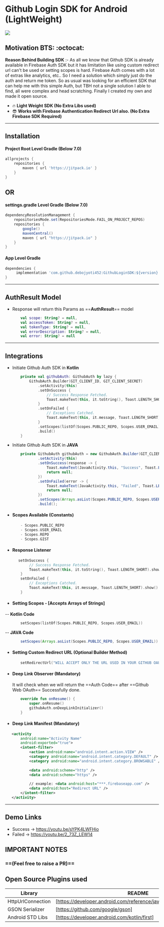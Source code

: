 # Github Login SDK for Android (LightWeight)

[![](https://jitpack.io/v/debojyoti452/GithubLoginSDK.svg)](https://jitpack.io/#debojyoti452/GithubLoginSDK)

## Motivation BTS: :octocat:
**Reason Behind Building SDK** :- As all we know that Github SDK is already available in Firebase Auth SDK but it has limitation like using custom redirect url can't be used or setting scopes is hard. Firebase Auth comes with a lot of extras like analytics, etc.. So I need a solution which simply just do the auth and return me token. So as usual was looking for an efficient SDK that can help me with this simple Auth, but TBH not a single solution I able to find, all were complex and head scratching. Finally I created my own and made it open source.

* :fire: **Light Weight SDK (No Extra Libs used)**
* :sunglasses: **Works with Firebase Authentication Redirect Url also. (No Extra Firebase SDK Required)**
---
## Installation
#### Project Root Level Gradle (Below 7.0)
```gradle
allprojects {
	repositories {
		maven { url 'https://jitpack.io' }
	}
}
```
## OR
#### settings.gradle Level Gradle (Below 7.0)
```gradle
dependencyResolutionManagement {
    repositoriesMode.set(RepositoriesMode.FAIL_ON_PROJECT_REPOS)
    repositories {
        google()
        mavenCentral()
        maven { url "https://jitpack.io" }
    }
}
```
#### App Level Gradle
```gradle
dependencies {
	 implementation 'com.github.debojyoti452:GithubLoginSDK:${version}'
}
```
---
## AuthResult Model
- Response will return this Params as ==**AuthResult**== model
 ```kotlin
        val scope: String? = null,
        val accessToken: String? = null,
        val tokenType: String? = null,
        val errorDescription: String? = null,
        val error: String? = null
 ```
 ---
## Integrations
- Initiate Github Auth SDK in **Kotlin**
 ```kotlin
        private val githubAuth: GithubAuth by lazy {
            GithubAuth.Builder(GIT_CLIENT_ID, GIT_CLIENT_SECRET)
                .setActivity(this)
                .setOnSuccess {
                    // Success Response Fetched.
                    Toast.makeText(this, it.toString(), Toast.LENGTH_SHORT).show()
                }
                .setOnFailed {
                    // Exceptions Catched.
                    Toast.makeText(this, it.message, Toast.LENGTH_SHORT).show()
                }
                .setScopes(listOf(Scopes.PUBLIC_REPO, Scopes.USER_EMAIL))
                .build()
        }
 ```
 - Initiate Github Auth SDK in **JAVA**
 ```java
        private GithubAuth githubAuth = new GithubAuth.Builder(GIT_CLIENT_ID, GIT_CLIENT_SECRET)
                .setActivity(this)
                .setOnSuccess(response -> {
                    Toast.makeText(JavaActivity.this, "Success", Toast.LENGTH_SHORT).show();
                    return null;
                })
                .setOnFailed(error -> {
                    Toast.makeText(JavaActivity.this, "Failed", Toast.LENGTH_SHORT).show();
                    return null;
                })
                .setScopes(Arrays.asList(Scopes.PUBLIC_REPO, Scopes.USER_EMAIL))
                .build();
 ```
* #### Scopes Available **(Constants)**
 ```kotlin
        - Scopes.PUBLIC_REPO
        - Scopes.USER_EMAIL
        - Scopes.REPO
        - Scopes.GIST
 ```
* #### Response Listener 
 ```kotlin
       setOnSuccess {
            // Success Response Fetched.
            Toast.makeText(this, it.toString(), Toast.LENGTH_SHORT).show()
        }
        setOnFailed {
            // Exceptions Catched.
            Toast.makeText(this, it.message, Toast.LENGTH_SHORT).show()
        }
 ```
 
* ####  Setting Scopes - **[Accepts Arrays of Strings]**
 -- **Kotlin Code**
 ```kotlin
        setScopes(listOf(Scopes.PUBLIC_REPO, Scopes.USER_EMAIL)) 
 ```
-- **JAVA Code**
 ```java
        setScopes(Arrays.asList(Scopes.PUBLIC_REPO, Scopes.USER_EMAIL))
 ```
  * ####  Setting Custom Redirect URL (Optional Builder Method)
 ```kotlin
        setRedirectUrl("WILL ACCEPT ONLY THE URL USED IN YOUR GITHUB OAUTH APP CREATION")
 ```
 * #### Deep Link Observer **(Mandatory)**
    It will check when we will return the ==Auth Code== after ==Github Web OAuth== Successfully done.
 ```kotlin
        override fun onResume() {
            super.onResume()
            githubAuth.onDeepLinkInitializer()
        }
 ```
  * #### Deep Link Manifest **(Mandatory)**
 ```xml
    <activity
        android:name="Activity Name"
        android:exported="true">
        <intent-filter>
            <action android:name="android.intent.action.VIEW" />
            <category android:name="android.intent.category.DEFAULT" />
            <category android:name="android.intent.category.BROWSABLE" />
            
            <data android:scheme="http" />
            <data android:scheme="https" />
            
            // example: <data android:host="***.firebaseapp.com" />
            <data android:host="Redirect URL" />
        </intent-filter>
    </activity>
 ```
 ---
## Demo Links
* Success -> https://youtu.be/sYPK4LWFHio
* Failed -> https://youtu.be/2_73Z_LEW14
## IMPORTANT NOTES

### ==(Feel free to raise a PR)==

## Open Source Plugins used
| Library | README |
| ------ | ------ |
| HttpUrlConnection | [https://developer.android.com/reference/java/net/HttpURLConnection] |
| GSON Serializer | [https://github.com/google/gson] |
| Android STD Libs | [https://developer.android.com/kotlin/first] |
